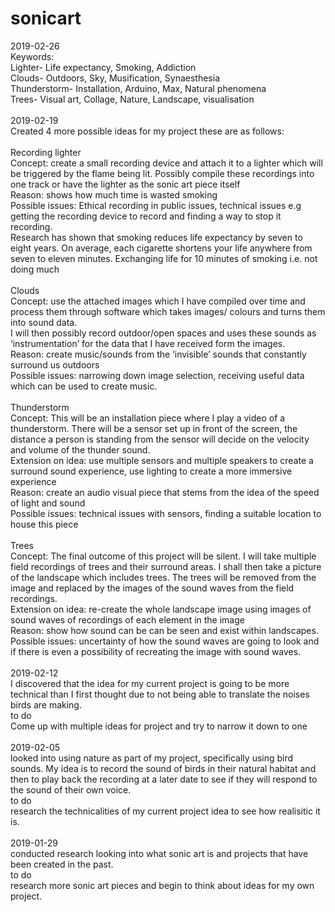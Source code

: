 # sonicart
2019-02-26
<br>
Keywords:
<br>
Lighter- Life expectancy, Smoking, Addiction
<br>
Clouds- Outdoors, Sky, Musification, Synaesthesia
<br>
Thunderstorm- Installation, Arduino, Max, Natural phenomena
<br>
Trees- Visual art, Collage, Nature, Landscape, visualisation
<br>
<br>
2019-02-19
<br>
Created 4 more possible ideas for my project these are as follows:
<br>
<br>
Recording lighter  
Concept: create a small recording device and attach it to a lighter which will be triggered by the flame being lit. Possibly compile these recordings into one track or have the lighter as the sonic art piece itself 
<br>
Reason: shows how much time is wasted smoking 
<br>
Possible issues: Ethical recording in public issues, technical issues e.g getting the recording device to record and finding a way to stop it recording.
<br>
Research has shown that smoking reduces life expectancy by seven to eight years. On average, each cigarette shortens your life anywhere from seven to eleven minutes.
Exchanging life for 10 minutes of smoking i.e. not doing much
<br>
<br>
Clouds  
Concept: use the attached images which I have compiled over time and process them through software which takes images/ colours and turns them into sound data.
<br>
I will then possibly record outdoor/open spaces and uses these sounds as ‘instrumentation’ for the data that I have received form the images.
<br>
Reason: create music/sounds from the ‘invisible’ sounds that constantly surround us outdoors  
Possible issues: narrowing down image selection, receiving useful data which can be used to create music. 
<br>
<br> 
Thunderstorm
<br>
Concept: This will be an installation piece where I play a video of a thunderstorm. There will be a sensor set up in front of the screen, the distance a person is standing from the sensor will decide on the velocity and volume of the thunder sound.
<br>
Extension on idea: use multiple sensors and multiple speakers to create a surround sound experience, use lighting to create a more immersive experience  
Reason: create an audio visual piece that stems from the idea of the speed of light and sound 
<br>
Possible issues: technical issues with sensors, finding a suitable location to house this piece
<br>
<br>
Trees
<br>
Concept: The final outcome of this project will be silent. I will take multiple field recordings of trees and their surround areas. I shall then take a picture of the landscape which includes trees. The trees will be removed from the image and replaced by the images of the sound waves from the field recordings.
<br>
Extension on idea: re-create the whole landscape image using images of sound waves of recordings of each element in the image 
<br>
Reason: show how sound can be can be seen and exist within landscapes.
<br>
Possible issues: uncertainty of how the sound waves are going to look and if there is even a possibility of recreating the image with sound waves.
<br>
<br>
2019-02-12
<br>
I discovered that the idea for my current project is going to be more technical than I first thought due to not being able to translate the noises birds are making.  
to do
<br>
Come up with multiple ideas for project and try to narrow it down to one
<br>
<br>
2019-02-05
<br>
looked into using nature as part of my project, specifically using bird sounds. My idea is to record the sound of birds in their natural habitat and then to play back the recording at a later date to see if they will respond to the sound of their own voice.
<br>
to do
<br>
research the technicalities of my current project idea to see how realisitic it is.
<br>
<br>
2019-01-29
<br>
conducted research looking into what sonic art is and projects that have been created in the past. 
<br>
to do
<br>
research more sonic art pieces and begin to think about ideas for my own project.
